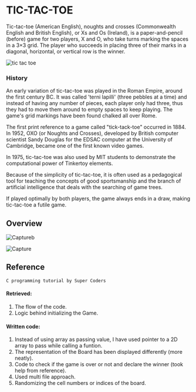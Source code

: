 # TIC-TAC-TOE
Tic-tac-toe (American English), noughts and crosses (Commonwealth English and British English), or Xs and Os (Ireland), is a paper-and-pencil (before) game for two players, X and O, who take turns marking the spaces in a 3×3 grid. The player who succeeds in placing three of their marks in a diagonal, horizontal, or vertical row is the winner. 

![tic tac toe](http://www.thepopularapps.com/application/upload/Apps/2017/05/tic-tac-toe-game-free-29.png) 

### History
An early variation of tic-tac-toe was played in the Roman Empire, around the first century BC. It was called 'terni lapilli' (three pebbles at a time) and instead of having any number of pieces, each player only had three, thus they had to move them around to empty spaces to keep playing. The game's grid markings have been found chalked all over Rome.
   
The first print reference to a game called "tick-tack-toe" occurred in 1884.
In 1952, OXO (or Noughts and Crosses), developed by British computer scientist Sandy Douglas for the EDSAC computer at the University of Cambridge, became one of the first known video games.

In 1975, tic-tac-toe was also used by MIT students to demonstrate the computational power of Tinkertoy elements.
   
Because of the simplicity of tic-tac-toe, it is often used as a pedagogical tool for teaching the concepts of good sportsmanship and the branch of artificial intelligence that deals with the searching of game trees.
   
If played optimally by both players, the game always ends in a draw, making tic-tac-toe a futile game.

## Overview
![Captureb](https://user-images.githubusercontent.com/80679363/114760978-93bc5c00-9d7d-11eb-81b0-7265905e2888.PNG)


![Capture](https://user-images.githubusercontent.com/80679363/114761143-bfd7dd00-9d7d-11eb-8201-0a0a44c58c0e.PNG)

## Reference 

    C programming tutorial by Super Coders

#### Retrieved: 
1. The flow of the code.
2. Logic behind initializing the Game.
#### Written code:
1. Instead of using array as passing value, I have used pointer to a 2D array to pass while calling a funtion.
2. The representation of the Board has been displayed differently (more neatly).
3. Code to check if the game is over or not and declare the winner (took help from reference).
4. Used multi file approach.
5. Randomizing the cell numbers or indices of the board.
